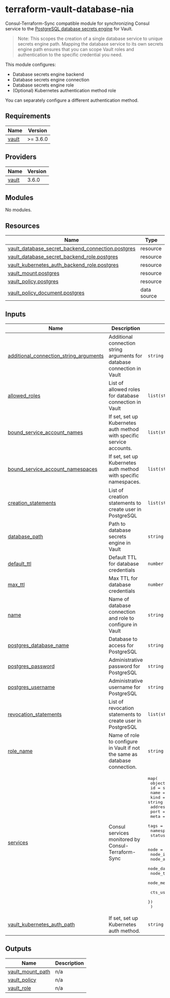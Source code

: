 # terraform-vault-database-nia

Consul-Terraform-Sync compatible module for synchronizing Consul service to the
[PostgreSQL database secrets engine](https://www.vaultproject.io/docs/secrets/databases/postgresql)
for Vault.

> Note: This scopes the creation of a single database service to unique secrets engine path.
> Mapping the database service to its own secrets engine path ensures that you can scope
> Vault roles and authentication to the specific credential you need.

This module configures:

- Database secrets engine backend
- Database secrets engine connection
- Database secrets engine role
- (Optional) Kubernetes authentication method role

You can separately configure a different authentication method.

## Requirements

| Name | Version |
|------|---------|
| <a name="requirement_vault"></a> [vault](#requirement\_vault) | >= 3.6.0 |

## Providers

| Name | Version |
|------|---------|
| <a name="provider_vault"></a> [vault](#provider\_vault) | 3.6.0 |

## Modules

No modules.

## Resources

| Name | Type |
|------|------|
| [vault_database_secret_backend_connection.postgres](https://registry.terraform.io/providers/hashicorp/vault/latest/docs/resources/database_secret_backend_connection) | resource |
| [vault_database_secret_backend_role.postgres](https://registry.terraform.io/providers/hashicorp/vault/latest/docs/resources/database_secret_backend_role) | resource |
| [vault_kubernetes_auth_backend_role.postgres](https://registry.terraform.io/providers/hashicorp/vault/latest/docs/resources/kubernetes_auth_backend_role) | resource |
| [vault_mount.postgres](https://registry.terraform.io/providers/hashicorp/vault/latest/docs/resources/mount) | resource |
| [vault_policy.postgres](https://registry.terraform.io/providers/hashicorp/vault/latest/docs/resources/policy) | resource |
| [vault_policy_document.postgres](https://registry.terraform.io/providers/hashicorp/vault/latest/docs/data-sources/policy_document) | data source |

## Inputs

| Name | Description | Type | Default | Required |
|------|-------------|------|---------|:--------:|
| <a name="input_additional_connection_string_arguments"></a> [additional\_connection\_string\_arguments](#input\_additional\_connection\_string\_arguments) | Additional connection string arguments for database connection in Vault | `string` | `"sslmode=disable"` | no |
| <a name="input_allowed_roles"></a> [allowed\_roles](#input\_allowed\_roles) | List of allowed roles for database connection in Vault | `list(string)` | <pre>[<br>  "*"<br>]</pre> | no |
| <a name="input_bound_service_account_names"></a> [bound\_service\_account\_names](#input\_bound\_service\_account\_names) | If set, set up Kubernetes auth method with specific service accounts. | `list(string)` | `[]` | no |
| <a name="input_bound_service_account_namespaces"></a> [bound\_service\_account\_namespaces](#input\_bound\_service\_account\_namespaces) | If set, set up Kubernetes auth method with specific namespaces. | `list(string)` | `[]` | no |
| <a name="input_creation_statements"></a> [creation\_statements](#input\_creation\_statements) | List of creation statements to create user in PostgreSQL | `list(string)` | <pre>[<br>  "CREATE ROLE \"{{name}}\" WITH LOGIN PASSWORD '{{password}}' VALID UNTIL '{{expiration}}'; GRANT SELECT ON ALL TABLES IN SCHEMA public TO \"{{name}}\";"<br>]</pre> | no |
| <a name="input_database_path"></a> [database\_path](#input\_database\_path) | Path to database secrets engine in Vault | `string` | `"database"` | no |
| <a name="input_default_ttl"></a> [default\_ttl](#input\_default\_ttl) | Default TTL for database credentials | `number` | `3600` | no |
| <a name="input_max_ttl"></a> [max\_ttl](#input\_max\_ttl) | Max TTL for database credentials | `number` | `3600` | no |
| <a name="input_name"></a> [name](#input\_name) | Name of database connection and role to configure in Vault | `string` | n/a | yes |
| <a name="input_postgres_database_name"></a> [postgres\_database\_name](#input\_postgres\_database\_name) | Database to access for PostgreSQL | `string` | n/a | yes |
| <a name="input_postgres_password"></a> [postgres\_password](#input\_postgres\_password) | Administrative password for PostgreSQL | `string` | n/a | yes |
| <a name="input_postgres_username"></a> [postgres\_username](#input\_postgres\_username) | Administrative username for PostgreSQL | `string` | n/a | yes |
| <a name="input_revocation_statements"></a> [revocation\_statements](#input\_revocation\_statements) | List of revocation statements to create user in PostgreSQL | `list(string)` | <pre>[<br>  "ALTER ROLE \"{{name}}\" NOLOGIN;"<br>]</pre> | no |
| <a name="input_role_name"></a> [role\_name](#input\_role\_name) | Name of role to configure in Vault if not the same as database connection. | `string` | `""` | no |
| <a name="input_services"></a> [services](#input\_services) | Consul services monitored by Consul-Terraform-Sync | <pre>map(<br>    object({<br>      id        = string<br>      name      = string<br>      kind      = string<br>      address   = string<br>      port      = number<br>      meta      = map(string)<br>      tags      = list(string)<br>      namespace = string<br>      status    = string<br><br>      node                  = string<br>      node_id               = string<br>      node_address          = string<br>      node_datacenter       = string<br>      node_tagged_addresses = map(string)<br>      node_meta             = map(string)<br><br>      cts_user_defined_meta = map(string)<br>    })<br>  )</pre> | n/a | yes |
| <a name="input_vault_kubernetes_auth_path"></a> [vault\_kubernetes\_auth\_path](#input\_vault\_kubernetes\_auth\_path) | If set, set up Kubernetes auth method. | `string` | `""` | no |

## Outputs

| Name | Description |
|------|-------------|
| <a name="output_vault_mount_path"></a> [vault\_mount\_path](#output\_vault\_mount\_path) | n/a |
| <a name="output_vault_policy"></a> [vault\_policy](#output\_vault\_policy) | n/a |
| <a name="output_vault_role"></a> [vault\_role](#output\_vault\_role) | n/a |
